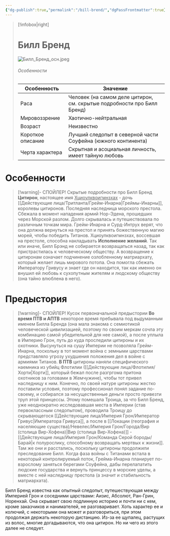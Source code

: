 ```yaml
---
{"dg-publish":true,"permalink":"/bill-brend/","dgPassFrontmatter":true}
---
```


> [!infobox|right]
> # Билл Бренд
> ![Билл_Бренд_осн.jpeg](/img/user/%D0%91%D0%B8%D0%BB%D0%BB_%D0%91%D1%80%D0%B5%D0%BD%D0%B4_%D0%BE%D1%81%D0%BD.jpeg)
> ###### Особенности
> | Особенность | Значение |
> | ---- | ---- |
> | Раса |Человек (на самом деле цитирон, см. скрытые подробности про Билл Бренд)|
> | Мировоззрение | Хаотично-нейтральная |
> | Возраст |Неизвестно|
> | Короткое описание |Лучший следопыт в северной части Соуфейна (южного континента)|
> | Черта характера |Скрытная и асоциальная личность, имеет тайную любовь|

# Особенности

> [!warning]- СПОЙЛЕР! Скрытые подробности про Билл Бренд
>  **Цитирон**, настоящее имя <u>Хциоулквоигмнзхах</u> - дочь [[Действующие лица/Тритланта/Грейм-Инарна\|Греймы-Инарны]], королевы цитиронов. Последняя наследница морского престола. Сбежала в момент нападения армий Нор-Эдена, прошедших через Морской разлом. Долго скрывалась и путешествовала по различным точкам мира.
>  Грейм-Инарна и Сурд-Интрух верят, что она должна вернуться на престол и принять божественную магию морей, чтобы победить Титанов. Хциоулквоигмнзхах, воссевшая на престоле, способна накладывать **Исполнение желаний**.
>  Так или иначе, Билл Брэнд не собирается возвращаться назад, так как пристрастилась к человеческому обществу. А возвращение к цитиронам означает подчинение озлобленному матриархату, который желает лишь мирового потопа.
>  Она помогла сбежать Императору Гривусу и знает где он находится, так как именно он внушил ей любовь к сухопутным жителям и людскому обществу (она тайно влюблена в него).
>  

# Предыстория

> [!warning]- СПОЙЛЕР! Кусок первоначальной предыстории 
>  **Во время ПТВ и АПТВ** некоторое время пребывала под выдуманным именем Билла Бренда (она мала знакома с семиотикой человеческой цивилизацией, поэтому по своим меркам сочла эту комбинацию самой убедительной для нее самой), а после уплыла в Империю Грон, путь до куда проследили цитироны и их охотники. Высунуться на сушу Империи не позволяла Грейм-Инарна, поскольку в тот момент война с земными царствами представляло угрозу ухудшения положения дел в войне с армиями Титанов. 
>  **В ПТВ** цитироны наняли специфического наемника из убийц Флотилии ([[Действующие лица/Флотилия/Хорти\|Хорти]], который бежал после разгргома притона охотников за головами в Жемчужине), чтобы тот привел наследницу к ним. Конечно, по своей натуре цитироны жестко поставили условия, поэтому профессионал понял задание по-своему, и собирался за несущественные деньги просто привезти труп этой принцессы. Этому помешала Троица, за что Билл Бренд, уже неоднократно исследовавшая места в Империи (став первоклассным следопытом), проводила Троицу до скрывающегося [[Действующие лица/Империя Грон/Император Гривус\|Императора Гривуса]], а после в [[Локации (география и населяющие существа)/Невелес/Империя Грон/Города/Вир (столица Вир-Хофена)\|Вир (столица Вир-Хофена)]] - [[Действующие лица/Империя Грон/Команда Серой бороды/Барай\|к полурослику, способному возвращать мертвых к жизни]]. Там же они и расстались, поскольку цитироны продолжили преследование Билл. 
>  Когда фаза войны с Титанами встала в некоторый контролируемый поток, Грейма-Инарна планирует по-взрослому заняться берегами Соуфейна, дабы перелапатить людские государства и вернуть принцессу в морские уделы, а вместе с ней наследницу престола (а значит и стабильность матриархата).

Билл Бренд известна как опытный следопыт, путешествующая между Империей Грон и соседними царствами: Аизис, Абсолют, Ран-Грин, Норенхай. Она скрывает свою подлинную историю и почти ни с кем, кроме заказчиков и нанимателей, не разговаривает. Хоть характер ее и колючий, с некоторыми она может и разговориться, при этом продолжая держать некоторую дистанцию.
Из-за ее щупалец, растущих из волос, многие догадываются, что она цитирон. Но ни чего из этого далее не следует.